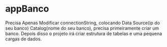 appBanco
========

Precisa Apenas Modificar connectionString, colocando Data Source(ip do seu banco) Catalog(nome do seu banco), precisa primeiramente criar um banco. Depois disso o projeto irá criar estrutura de tabelas e uma pequena cargas de dados.
